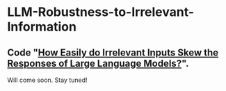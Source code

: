 # LLM-Robustness-to-Irrelevant-Information
Code "[How Easily do Irrelevant Inputs Skew the Responses of Large Language Models?](https://arxiv.org/abs/2404.03302)".
---
Will come soon. Stay tuned!
